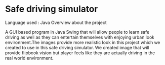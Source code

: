 # Safe driving simulator

Language used : Java
Overview about the project
 
A GUI based program in Java Swing that will allow people to learn safe driving as well as they can entertain themselves with enjoying urban look environment.The images provide more realistic look in this project which we created to use in this safe driving simulator. We created image that will provide flipbook vision but player feels like they are actually driving in the real world environment.
 

